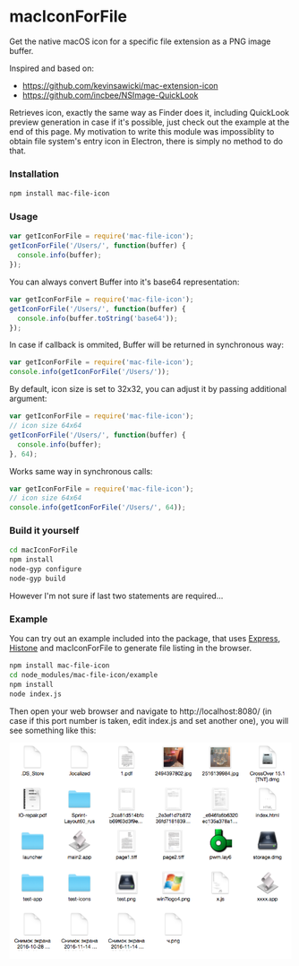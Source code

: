 # macIconForFile

Get the native macOS icon for a specific file extension as a PNG image buffer.

Inspired and based on:
  * https://github.com/kevinsawicki/mac-extension-icon
  * https://github.com/incbee/NSImage-QuickLook
  
Retrieves icon, exactly the same way as Finder does it, including QuickLook preview generation in case if it's possible, just check out the example at the end of this page. My motivation to write this module was impossiblity to obtain file system's entry icon in Electron, there is simply no method to do that.
  
### Installation

```bash
npm install mac-file-icon
```

### Usage

```javascript
var getIconForFile = require('mac-file-icon');
getIconForFile('/Users/', function(buffer) {
  console.info(buffer);
});
```
You can always convert Buffer into it's base64 representation:

```javascript
var getIconForFile = require('mac-file-icon');
getIconForFile('/Users/', function(buffer) {
  console.info(buffer.toString('base64'));
});
```

In case if callback is ommited, Buffer will be returned in synchronous way:

```javascript
var getIconForFile = require('mac-file-icon');
console.info(getIconForFile('/Users/'));
```

By default, icon size is set to 32x32, you can adjust it by passing additional argument:

```javascript
var getIconForFile = require('mac-file-icon');
// icon size 64x64
getIconForFile('/Users/', function(buffer) {
  console.info(buffer);
}, 64);
```

Works same way in synchronous calls:

```javascript
var getIconForFile = require('mac-file-icon');
// icon size 64x64
console.info(getIconForFile('/Users/', 64));
```

### Build it yourself

```bash
cd macIconForFile
npm install
node-gyp configure
node-gyp build
```

However I'm not sure if last two statements are required...

### Example

You can try out an example included into the package, that uses [Express](https://github.com/expressjs/express), [Histone](https://github.com/MegafonWebLab/histone-javascript) and macIconForFile to generate file listing in the browser.

```bash
npm install mac-file-icon
cd node_modules/mac-file-icon/example
npm install
node index.js
```

Then open your web browser and navigate to http://localhost:8080/ (in case if this port number is taken, edit index.js and set another one), you will see something like this:

![Show case of how it looks like](/example/screenshot.png?raw=true)
